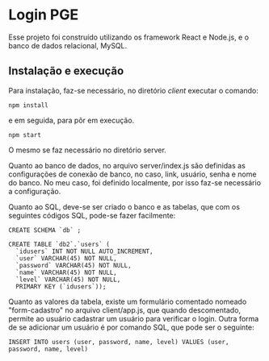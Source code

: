 # Login PGE

Esse projeto foi construído utilizando os framework React e Node.js, e o banco de dados relacional, MySQL.

## Instalação e execução
Para instalação, faz-se necessário, no diretório _client_ executar o comando:
```
npm install
```
e em seguida, para pôr em execução. 
```
npm start
```
O mesmo se faz necessário no diretório server.

Quanto ao banco de dados, no arquivo server/index.js são definidas as configurações de conexão de banco, no caso, link, usuário, senha e nome do banco. No meu caso, foi definido localmente, por isso faz-se necessário a configuração. 

Quanto ao SQL, deve-se ser criado o banco e as tabelas, que com os seguintes códigos SQL, pode-se fazer facilmente: 
```
CREATE SCHEMA `db` ;

CREATE TABLE `db2`.`users` (
  `idusers` INT NOT NULL AUTO_INCREMENT,
  `user` VARCHAR(45) NOT NULL,
  `password` VARCHAR(45) NOT NULL,
  `name` VARCHAR(45) NOT NULL,
  `level` VARCHAR(45) NOT NULL,
  PRIMARY KEY (`idusers`));

```

Quanto as valores da tabela, existe um formulário comentado nomeado "form-cadastro" no arquivo client/app.js, que quando descomentado, permite ao usuário cadastrar um usuário para verificar o login. Outra forma de se adicionar um usuário é por comando SQL, que pode ser o seguinte:

```
INSERT INTO users (user, password, name, level) VALUES (user, password, name, level)

```
